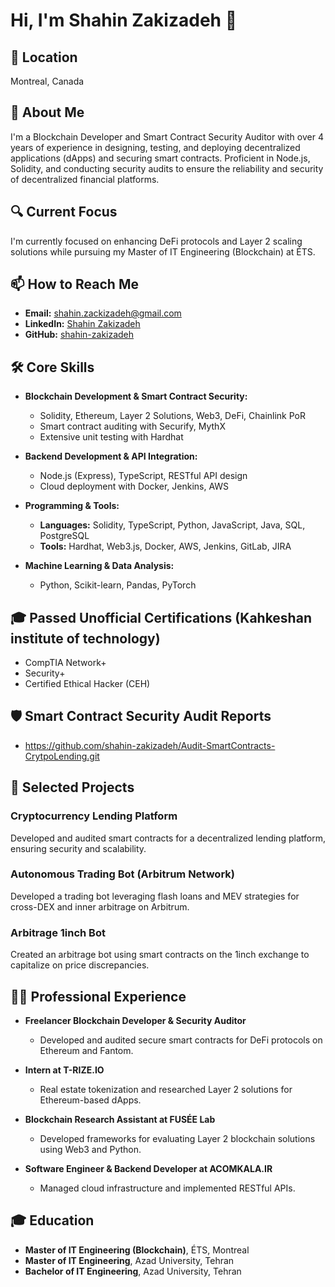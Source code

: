 # Hi, I'm Shahin Zakizadeh 👋

## 📍 Location
Montreal, Canada

## 🚀 About Me
I'm a Blockchain Developer and Smart Contract Security Auditor with over 4 years of experience in designing, testing, and deploying decentralized applications (dApps) and securing smart contracts. Proficient in Node.js, Solidity, and conducting security audits to ensure the reliability and security of decentralized financial platforms.

## 🔍 Current Focus
I'm currently focused on enhancing DeFi protocols and Layer 2 scaling solutions while pursuing my Master of IT Engineering (Blockchain) at ÉTS.

## 📫 How to Reach Me
- **Email:** [shahin.zackizadeh@gmail.com](mailto:shahin.zackizadeh@gmail.com)
- **LinkedIn:** [Shahin Zakizadeh](https://www.linkedin.com/in/shahin-zakizadeh/)
- **GitHub:** [shahin-zakizadeh](https://github.com/shahin-zakizadeh)

## 🛠 Core Skills
- **Blockchain Development & Smart Contract Security:**
  - Solidity, Ethereum, Layer 2 Solutions, Web3, DeFi, Chainlink PoR
  - Smart contract auditing with Securify, MythX
  - Extensive unit testing with Hardhat

- **Backend Development & API Integration:**
  - Node.js (Express), TypeScript, RESTful API design
  - Cloud deployment with Docker, Jenkins, AWS

- **Programming & Tools:**
  - **Languages:** Solidity, TypeScript, Python, JavaScript, Java, SQL, PostgreSQL
  - **Tools:** Hardhat, Web3.js, Docker, AWS, Jenkins, GitLab, JIRA

- **Machine Learning & Data Analysis:**
  - Python, Scikit-learn, Pandas, PyTorch

## 🎓 Passed Unofficial Certifications (Kahkeshan institute of technology)
- CompTIA Network+
- Security+
- Certified Ethical Hacker (CEH)

## 🛡️ Smart Contract Security Audit Reports
- https://github.com/shahin-zakizadeh/Audit-SmartContracts-CrytpoLending.git

## 🌟 Selected Projects
### Cryptocurrency Lending Platform
Developed and audited smart contracts for a decentralized lending platform, ensuring security and scalability.

### Autonomous Trading Bot (Arbitrum Network)
Developed a trading bot leveraging flash loans and MEV strategies for cross-DEX and inner arbitrage on Arbitrum.

### Arbitrage 1inch Bot
Created an arbitrage bot using smart contracts on the 1inch exchange to capitalize on price discrepancies.

## 👨‍💻 Professional Experience
- **Freelancer Blockchain Developer & Security Auditor**
  - Developed and audited secure smart contracts for DeFi protocols on Ethereum and Fantom.

- **Intern at T-RIZE.IO**
  - Real estate tokenization and researched Layer 2 solutions for Ethereum-based dApps.

- **Blockchain Research Assistant at FUSÉE Lab**
  - Developed frameworks for evaluating Layer 2 blockchain solutions using Web3 and Python.

- **Software Engineer & Backend Developer at ACOMKALA.IR**
  - Managed cloud infrastructure and implemented RESTful APIs.

## 🎓 Education
- **Master of IT Engineering (Blockchain)**, ÉTS, Montreal
- **Master of IT Engineering**, Azad University, Tehran
- **Bachelor of IT Engineering**, Azad University, Tehran
